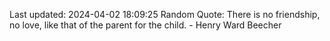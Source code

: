 Last updated: 2024-04-02 18:09:25
Random Quote: There is no friendship, no love, like that of the parent for the child. - Henry Ward Beecher